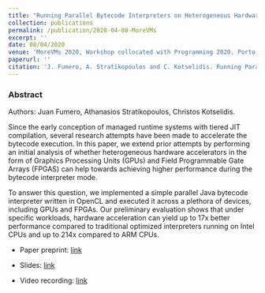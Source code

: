 ```yaml
---
title: "Running Parallel Bytecode Interpreters on Heterogeneous Hardware"
collection: publications
permalink: /publication/2020-04-08-MoreVMs
excerpt: ''
date: 08/04/2020
venue: 'MoreVMs 2020, Workshop collocated with Programming 2020. Porto, Portugal'
paperurl: ''
citation: 'J. Fumero, A. Stratikopoulos and C. Kotselidis. Running Parallel Bytecode Interpreters on Heterogeneous Hardware. MoreVMs 2020.' 
---
```


### Abstract

Authors: Juan Fumero, Athanasios Stratikopoulos, Christos Kotselidis.


Since the early conception of managed runtime systems with tiered JIT compilation, several research attempts have been made to accelerate the bytecode execution. In this paper, we extend prior attempts by performing an initial analysis of whether heterogeneous hardware accelerators in the form of Graphics Processing Units (GPUs) and Field
Programmable Gate Arrays (FPGAS) can help towards achieving higher performance during the bytecode interpreter mode. 

To answer this question, we implemented a simple parallel Java bytecode interpreter written in OpenCL and executed it across a plethora of devices, including GPUs and FPGAs. Our preliminary evaluation shows that under specific workloads, hardware acceleration can yield up to 17x better performance compared to traditional optimized interpreters running on Intel CPUs and up to 214x compared to ARM CPUs.


* Paper preprint: [link](https://github.com/jjfumero/jjfumero.github.io/blob/master/files/JuanFumero-MoreVMs2020-Preprint.pdf)

* Slides: [link](https://github.com/jjfumero/jjfumero.github.io/blob/master/files/Running%20Parallel%20Bytecode%20Interpreters%20on%20Heterogeneous%20Hardware.pdf)


* Video recording: [link](https://www.youtube.com/watch?v=mok6crMdKgI)

